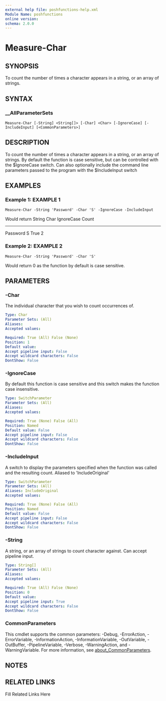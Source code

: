 ```yaml
---
external help file: poshfunctions-help.xml
Module Name: poshfunctions
online version: 
schema: 2.0.0
---
```


# Measure-Char

## SYNOPSIS

To count the number of times a character appears in a string, or an array of strings.

## SYNTAX

### __AllParameterSets

```
Measure-Char [-String] <String[]> [-Char] <Char> [-IgnoreCase] [-IncludeInput] [<CommonParameters>]
```

## DESCRIPTION

To count the number of times a character appears in a string, or an array of strings.
By default the function is case sensitive, but can be controlled with the $IgnoreCase switch.
Can also optionally include the command line parameters passed to the program with the $IncludeInput switch


## EXAMPLES

### Example 1: EXAMPLE 1

```
Measure-Char -String 'Password' -Char 'S' -IgnoreCase -IncludeInput
```

Would return
String   Char IgnoreCase Count
------   ---- ---------- -----
Password    S True           2





### Example 2: EXAMPLE 2

```
Measure-Char -String 'Password' -Char 'S'
```

Would return
0
as the function by default is case sensitive.






## PARAMETERS

### -Char

The individual character that you wish to count occurrences of.

```yaml
Type: Char
Parameter Sets: (All)
Aliases: 
Accepted values: 

Required: True (All) False (None)
Position: 1
Default value: 
Accept pipeline input: False
Accept wildcard characters: False
DontShow: False
```

### -IgnoreCase

By default this function is case sensitive and this switch makes the function case insensitive.

```yaml
Type: SwitchParameter
Parameter Sets: (All)
Aliases: 
Accepted values: 

Required: True (None) False (All)
Position: Named
Default value: False
Accept pipeline input: False
Accept wildcard characters: False
DontShow: False
```

### -IncludeInput

A switch to display the parameters specified when the function was called and the resulting count.
Aliased to 'IncludeOriginal'

```yaml
Type: SwitchParameter
Parameter Sets: (All)
Aliases: IncludeOriginal
Accepted values: 

Required: True (None) False (All)
Position: Named
Default value: False
Accept pipeline input: False
Accept wildcard characters: False
DontShow: False
```

### -String

A string, or an array of strings to count character against.
Can accept pipeline input.

```yaml
Type: String[]
Parameter Sets: (All)
Aliases: 
Accepted values: 

Required: True (All) False (None)
Position: 0
Default value: 
Accept pipeline input: True
Accept wildcard characters: False
DontShow: False
```


### CommonParameters

This cmdlet supports the common parameters: -Debug, -ErrorAction, -ErrorVariable, -InformationAction, -InformationVariable, -OutVariable, -OutBuffer, -PipelineVariable, -Verbose, -WarningAction, and -WarningVariable. For more information, see [about_CommonParameters](http://go.microsoft.com/fwlink/?LinkID=113216).

## NOTES



## RELATED LINKS

Fill Related Links Here

